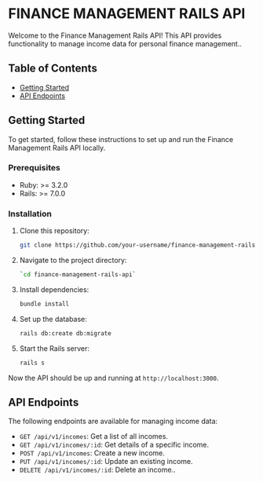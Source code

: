 # FINANCE MANAGEMENT RAILS API

Welcome to the Finance Management Rails API! This API provides functionality to manage income data for personal finance management..

## Table of Contents

- [Getting Started](#getting-started)
- [API Endpoints](#api-endpoints)

## Getting Started

To get started, follow these instructions to set up and run the Finance Management Rails API locally.

### Prerequisites

- Ruby: >= 3.2.0
- Rails: >= 7.0.0

### Installation

1. Clone this repository:

   ```sh
   git clone https://github.com/your-username/finance-management-rails-api.git
   ```
2. Navigate to the project directory:

   ```bash
   `cd finance-management-rails-api`
   ```
3. Install dependencies:

   ```bash
   bundle install
   ```
4. Set up the database:

   ```bash
   rails db:create db:migrate
   ```
5. Start the Rails server:

   ```bash
   rails s
   ```

Now the API should be up and running at `http://localhost:3000`.

## API Endpoints

The following endpoints are available for managing income data:

- `GET /api/v1/incomes`: Get a list of all incomes.
- `GET /api/v1/incomes/:id`: Get details of a specific income.
- `POST /api/v1/incomes`: Create a new income.
- `PUT /api/v1/incomes/:id`: Update an existing income.
- `DELETE /api/v1/incomes/:id`: Delete an income..
